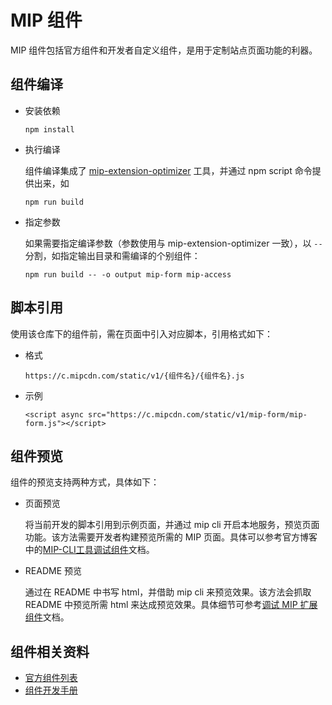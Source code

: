 # MIP 组件

MIP 组件包括官方组件和开发者自定义组件，是用于定制站点页面功能的利器。

## 组件编译

- 安装依赖

	```
	npm install
	```

- 执行编译

	组件编译集成了 [mip-extension-optimizer](https://github.com/mipengine/mip-extension-optimizer) 工具，并通过 npm script 命令提供出来，如

	```
	npm run build
	```

- 指定参数

	如果需要指定编译参数（参数使用与 mip-extension-optimizer 一致），以 `--` 分割，如指定输出目录和需编译的个别组件：

	```
	npm run build -- -o output mip-form mip-access
	```

## 脚本引用

使用该仓库下的组件前，需在页面中引入对应脚本，引用格式如下：

- 格式

	```
	https://c.mipcdn.com/static/v1/{组件名}/{组件名}.js
	```

- 示例

	```
	<script async src="https://c.mipcdn.com/static/v1/mip-form/mip-form.js"></script>
	```

## 组件预览

组件的预览支持两种方式，具体如下：

- 页面预览

	将当前开发的脚本引用到示例页面，并通过 mip cli 开启本地服务，预览页面功能。该方法需要开发者构建预览所需的 MIP 页面。具体可以参考官方博客中的[MIP-CLI工具调试组件](http://www.cnblogs.com/mipengine/p/mip_cli_3_extension.html)文档。

- README 预览

	通过在 README 中书写 html，并借助 mip cli 来预览效果。该方法会抓取 README 中预览所需 html 来达成预览效果。具体细节可参考[调试 MIP 扩展组件](https://github.com/mipengine/mip-extensions/blob/master/docs/debug.md)文档。

## 组件相关资料

- [官方组件列表](https://www.mipengine.org/doc/3-widget/10-widgets.html)
- [组件开发手册](https://github.com/mipengine/mip-extensions/blob/master/docs/README.md)